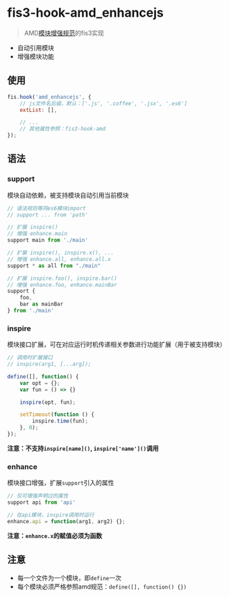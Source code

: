 # fis3-hook-amd_enhancejs
> AMD[模块增强规范](https://github.com/xgfe/EnhanceJS)的fis3实现

- 自动引用模块
- 增强模块功能

## 使用
```js
fis.hook('amd_enhancejs', {
    // js文件名后缀，默认：['.js', '.coffee', '.jsx', '.es6']
    extList: [],

    // ...
    // 其他属性参照：fis3-hook-amd
});
```

## 语法
### support
模块自动依赖，被支持模块自动引用当前模块
```js
// 语法规则等同es6模块import
// support ... from 'path'

// 扩展 inspire()
// 增强 enhance.main
support main from './main'

// 扩展 inspire(), inspire.x(), ...
// 增强 enhance.all, enhance.all.x
support * as all from "./main"

// 扩展 inspire.foo(), inspire.bar()
// 增强 enhance.foo, enhance.mainBar
support {
    foo,
    bar as mainBar
} from './main'
```

### inspire
模块接口扩展，可在对应运行时机传递相关参数进行功能扩展（用于被支持模块）
```js
// 调用时扩展接口
// inspire(arg1, [...arg]);

define([], function() {
    var opt = {};
    var fun = () => {}

    inspire(opt, fun);

    setTimeout(function () {
        inspire.time(fun);
    }, 0);
});
```

**注意：不支持`inspire[name]()`, `inspire['name']()`调用**

### enhance
模块接口增强，扩展`support`引入的属性
```js
// 仅可增强声明过的属性
support api from 'api'

// 在api模块，inspire调用时运行
enhance.api = function(arg1, arg2) {};
```

**注意：`enhance.x`的赋值必须为函数**

## 注意
- 每一个文件为一个模块，即`define`一次
- 每个模块必须严格参照amd规范：`define([], function() {})`
